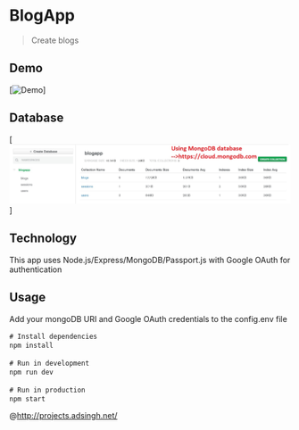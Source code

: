 # BlogApp

> Create blogs

## Demo
[![Demo](demo.gif)]

## Database
[![database](db.jpg)]

## Technology
This app uses Node.js/Express/MongoDB/Passport.js with Google OAuth for authentication

## Usage

Add your mongoDB URI and Google OAuth credentials to the config.env file

```
# Install dependencies
npm install

# Run in development
npm run dev

# Run in production
npm start
```
@http://projects.adsingh.net/


